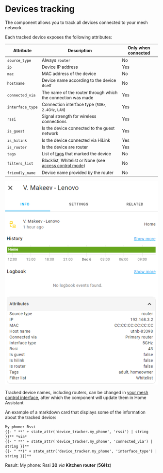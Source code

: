 # Devices tracking

The component allows you to track all devices connected to your mesh network.

Each tracked device exposes the following attributes:

|    Attribute     |                                          Description                                           | Only when connected |
|------------------|------------------------------------------------------------------------------------------------|---------------------|
| `source_type`    | Always `router`                                                                                | No                  |
| `ip`             | Device IP address                                                                              | Yes                 |
| `mac`            | MAC address of the device                                                                      | No                  |
| `hostname`       | Device name according to the device itself                                                     | No                  |
| `connected_via`  | The name of the router through which the connection was made                                   | Yes                 |
| `interface_type` | Connection interface type (`5GHz`, `2.4GHz`, `LAN`)                                            | Yes                 |
| `rssi`           | Signal strength for wireless connections                                                       | Yes                 |
| `is_guest`       | Is the device connected to the guest network                                                   | Yes                 |
| `is_hilink`      | Is the device connected via HiLink                                                             | Yes                 |
| `is_router`      | Is the device are router                                                                       | Yes                 |
| `tags`           | List of [tags](device-tags.md#device-tags) that marked the device                              | No                  |
| `filters_list`   | Blacklist, Whitelist or None (see [access control mode](controls.md#wifi-access-control-mode)) | No                  |
| `friendly_name`  | Device name provided by the router                                                             | No                  |

![alt text](images/device_tracker.png "Title")

Tracked device names, including routers, can be changed in [your mesh control interface](http://192.168.3.1/html/index.html#/devicecontrol), after which the component will update them in Home Assistant

An example of a markdown card that displays some of the information about the tracked device:

```
My phone: Rssi
{{- " **" + state_attr('device_tracker.my_phone', 'rssi') | string }}** *via*
{{- " **" + state_attr('device_tracker.my_phone', 'connected_via') | string }}**
{{- " **(" + state_attr('device_tracker.my_phone', 'interface_type') | string }})**
```

Result:
My phone: Rssi **30** *via* **Kitchen router** (**5GHz**)
